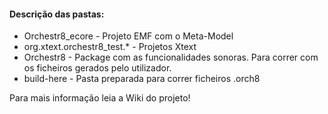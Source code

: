 #### Descrição das pastas:
- Orchestr8_ecore - Projeto EMF com o Meta-Model
- org.xtext.orchestr8_test.* - Projetos Xtext
- Orchestr8 - Package com as funcionalidades sonoras. Para correr com os ficheiros gerados pelo utilizador. 
- build-here - Pasta preparada para correr ficheiros .orch8

Para mais informação leia a Wiki do projeto!